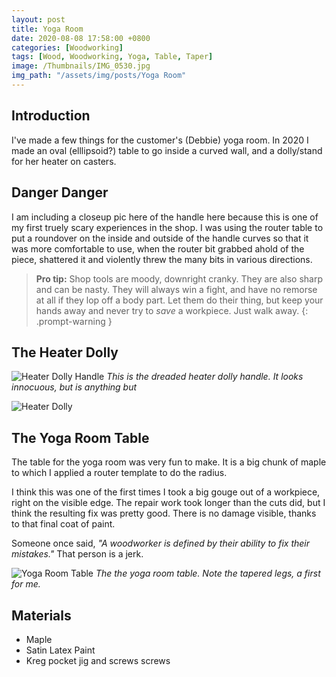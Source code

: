 ```yaml
---
layout: post
title: Yoga Room
date: 2020-08-08 17:58:00 +0800
categories: [Woodworking]
tags: [Wood, Woodworking, Yoga, Table, Taper]
image: /Thumbnails/IMG_0530.jpg
img_path: "/assets/img/posts/Yoga Room"
---
```


## Introduction

I've made a few things for the customer's (Debbie) yoga room.  In 2020 I made an oval (elllipsoid?) table to go inside a curved wall, and a dolly/stand for her heater on casters.

## Danger Danger

I am including a closeup pic here of the handle here because this is one of my first truely scary experiences in the shop.  I was using the router table to put a roundover on the inside and outside of the handle curves so that it was more comfortable to use, when the router bit grabbed ahold of the piece, shattered it and violently threw the many bits in various directions.  

>**Pro tip:** Shop tools are moody, downright cranky.  They are also sharp and can be nasty.  They will always win a fight, and have no remorse at all if they lop off a body part.  Let them do their thing, but keep your hands away and never try to _save_ a workpiece.  Just walk away.
{: .prompt-warning }

## The Heater Dolly

![Heater Dolly Handle][Heater Dolly Handle]
_This is the dreaded heater dolly handle.  It looks innocuous, but is anything but_

![Heater Dolly][Heater Dolly]

## The Yoga Room Table

The table for the yoga room was very fun to make.  It is a big chunk of maple to which I applied a router template to do the radius.

I think this was one of the first times I took a big gouge out of a workpiece, right on the visible edge.  The repair work took longer than the cuts did, but I think the resulting fix was pretty good.  There is no damage visible, thanks to that final coat of paint.  

Someone once said, _"A woodworker is defined by their ability to fix their mistakes."_  That person is a jerk.

![Yoga Room Table][Yoga Room Table]
_The the yoga room table.  Note the tapered legs, a first for me._

## Materials

- Maple
- Satin Latex Paint
- Kreg pocket jig and screws screws

[Yoga Room Table]: 20200714_172147328_iOS.jpg
[Heater Dolly]: 20200808_184834.jpg
[Heater Dolly Handle]: 20200808_184843.jpg
